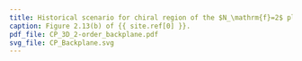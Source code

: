 ```yaml
---
title: Historical scenario for chiral region of the $N_\mathrm{f}=2$ plane
caption: Figure 2.13(b) of {{ site.ref[0] }}.
pdf_file: CP_3D_2-order_backplane.pdf
svg_file: CP_Backplane.svg
---
```

